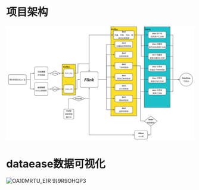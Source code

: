 


# 项目架构
![img.png](img.png)

# dataease数据可视化  
![OA10MRTU_E)R 9}9R9OHQP3](https://github.com/user-attachments/assets/058e890a-2ca2-4da0-88ea-c49197b22473)


